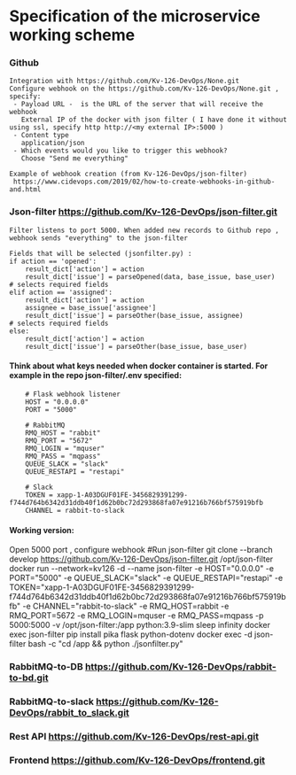 # Specification of the microservice working scheme

### Github
	
	Integration with https://github.com/Kv-126-DevOps/None.git
	Configure webhook on the https://github.com/Kv-126-DevOps/None.git , specify:
	 - Payload URL -  is the URL of the server that will receive the webhook 
	   External IP of the docker with json filter ( I have done it without using ssl, specify http http://<my external IP>:5000 )
	 - Content type
	   application/json
	 - Which events would you like to trigger this webhook? 
	   Choose "Send me everything"
	
	Example of webhook creation (from Kv-126-DevOps/json-filter)
	 https://www.cidevops.com/2019/02/how-to-create-webhooks-in-github-and.html

	
### Json-filter			https://github.com/Kv-126-DevOps/json-filter.git
	
	Filter listens to port 5000. When added new records to Github repo , webhook sends "everything" to the json-filter
	
	Fields that will be selected (jsonfilter.py) :
	if action == 'opened':
        result_dict['action'] = action
        result_dict['issue'] = parseOpened(data, base_issue, base_user)            # selects required fields
    elif action == 'assigned':
        result_dict['action'] = action
        assignee = base_issue['assignee']
        result_dict['issue'] = parseOther(base_issue, assignee)                     # selects required fields
    else:
        result_dict['action'] = action
        result_dict['issue'] = parseOther(base_issue, base_user)
	
#### Think about what keys needed when docker container is started. For example in the repo json-filter/.env specified:
		# Flask webhook listener
		HOST = "0.0.0.0"
		PORT = "5000"
	
		# RabbitMQ
		RMQ_HOST = "rabbit"
		RMQ_PORT = "5672"
		RMQ_LOGIN = "mquser"
		RMQ_PASS = "mqpass"
		QUEUE_SLACK = "slack"
		QUEUE_RESTAPI = "restapi"
	
		# Slack
		TOKEN = xapp-1-A03DGUF01FE-3456829391299-f744d764b6342d31ddb40f1d62b0bc72d293868fa07e91216b766bf575919bfb
		CHANNEL = rabbit-to-slack
	
#### Working version:
Open 5000 port , configure webhook 
#Run json-filter
git clone --branch develop https://github.com/Kv-126-DevOps/json-filter.git /opt/json-filter
docker run --network=kv126 -d --name json-filter -e HOST="0.0.0.0" -e PORT="5000" -e QUEUE_SLACK="slack" -e QUEUE_RESTAPI="restapi" -e TOKEN="xapp-1-A03DGUF01FE-3456829391299-f744d764b6342d31ddb40f1d62b0bc72d293868fa07e91216b766bf575919bfb" -e CHANNEL="rabbit-to-slack" -e RMQ_HOST=rabbit -e RMQ_PORT=5672 -e RMQ_LOGIN=mquser -e RMQ_PASS=mqpass -p 5000:5000 -v /opt/json-filter:/app python:3.9-slim sleep infinity
docker exec json-filter pip install pika flask python-dotenv
docker exec -d json-filter bash -c "cd /app && python ./jsonfilter.py"

### RabbitMQ-to-DB		https://github.com/Kv-126-DevOps/rabbit-to-bd.git

### RabbitMQ-to-slack	https://github.com/Kv-126-DevOps/rabbit_to_slack.git

### Rest API			https://github.com/Kv-126-DevOps/rest-api.git
### Frontend			https://github.com/Kv-126-DevOps/frontend.git
